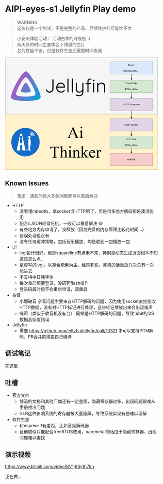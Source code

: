 # AIPI-eyes-s1 Jellyfin Play demo

> WARNING  
> 这仅仅是一个尝试，不是完整的产品，后续维护的可能性不大

> 小安派体验活动：
> 活动白拿的开发板 :)  
> 两天多的时间主要体会下博流的芯片  
> 芯片性能不错，但是软件生态还需要时间发展

![](./IMG/arch.png)

## Known Issues

> 鲁迅：遇到的绝大多数问题都可以重启解决

- HTTP
  - 没看懂mbedtls，拿socket当HTTP用了，但是很多地方解码都是凑活能用
  - 配合cJSON经常死机，一般可以重启解决 😄
  - 有些地方内存申请了，没释放（因为完善的内存管理比较花时间...）
  - 错误处理也没有
  - 没有任何缓冲策略，包括音乐播放，均是收到一包播放一包
- UI
  - lvgl设计很好，但是squareline有点用不来，特别是动态生成页面根本不知道该怎么点...
  - 拿脚写的lvgl，以凑合能用为主，经常死机，死机的话重启几次总有一次能进去
  - 不支持中日韩字体
  - 每次重启都要登录，没研究flash操作
  - 登录码超时后不会重新申请，请重启
- 杂音
  - 小爆破音
    杂音问题主要来自HTTP解码的问题，因为使用socket直接接收HTTP数据，没有对HTTP标记进行处理，这些标记播放出来会出现噪声
  - 噪声（类似于收音机没有台）
    同样是HTTP解码的问题，导致16bit的I2S数据高低位错误
- Jellyfin
  - 需要 https://github.com/jellyfin/jellyfin/pull/10321 才可以支持PCM解码，PR合并前需要自己编译

## 调试笔记

[在这里](https://feilong.home.blog/2023/10/03/aipi-eyes-s1-%e8%b0%83%e8%af%95%e7%ac%94%e8%ae%b0/)

## 吐槽

- 官方文档
  - 博流的文档和其他厂商还有一定差距，隐藏寄存器过多，出现问题很难从手册找出问题
  - GLB这种影响系统的寄存器被大量隐藏，导致系统实现有些难以理解
- 软件生态
  - 和espressif有差距，比如音频解码器
  - 目前貌似只能配合freeRTOS使用，baremetal的话由于隐藏寄存器，出现问题难以查找

## 演示视频

https://www.bilibili.com/video/BV1j94y1h7kn


正在做...
